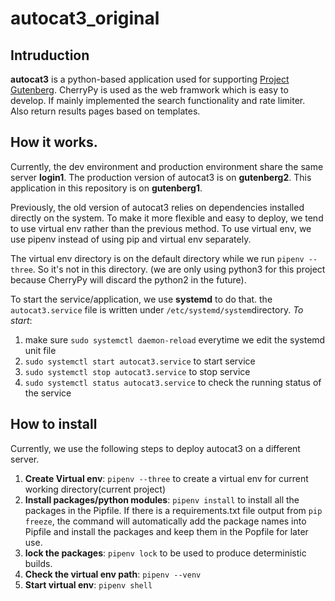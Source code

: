 # autocat3_original
## Intruduction

**autocat3** is a python-based application used for supporting [Project Gutenberg](gutenberg.org). 
CherryPy is used as the web framwork which is easy to develop.
If mainly implemented the search functionality and rate limiter. Also return results pages based on templates. 

## How it works.
Currently, the dev environment and production environment share the same server **login1**. 
The production version of autocat3 is on **gutenberg2**. 
This application in this repository is on **gutenberg1**.

Previously, the old version of autocat3 relies on dependencies installed directly on the system. To make it more flexible and easy to deploy, we tend to use virtual env rather than the previous method. To use virtual env, we use pipenv instead of using pip and virtual env separately. 

The virtual env directory is on the default directory while we run ```pipenv --three```. So it's not in this directory. (we are only using python3 for this project because CherryPy will discard the python2 in the future). 

To start the service/application, we use **systemd** to do that. the ```autocat3.service``` file is written under ```/etc/systemd/system```directory. 
*To start*:
1. make sure ```sudo systemctl daemon-reload``` everytime we edit the systemd unit file
2. ```sudo systemctl start autocat3.service``` to start service
3. ```sudo systemctl stop autocat3.service``` to stop service
4. ```sudo systemctl status autocat3.service``` to check the running status of the service

## How to install
Currently, we use the following steps to deploy autocat3 on a different server.
1. **Create Virtual env**: ```pipenv --three``` to create a virtual env for current working directory(current project)
2. **Install packages/python modules**: ```pipenv install``` to install all the packages in the Pipfile. If there is a requirements.txt file output from ```pip freeze```, the command will automatically add the package names into Pipfile and install the packages and keep them in the Popfile for later use. 
3. **lock the packages**: ```pipenv lock``` to be used to produce deterministic builds.
4. **Check the virtual env path**: ```pipenv --venv```
5. **Start virtual env**: ```pipenv shell```

